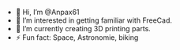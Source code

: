 - 👋 Hi, I’m @Anpax61
- 👀 I’m interested in getting familiar with FreeCad.
- 🌱 I’m currently creating 3D printing parts.
- ⚡ Fun fact: Space, Astronomie, biking

<!---
Anpax61/Anpax61 is a ✨ special ✨ repository because its `README.md` (this file) appears on your GitHub profile.
You can click the Preview link to take a look at your changes.
--->
